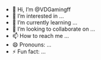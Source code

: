 - 👋 Hi, I’m @VDGamingff
- 👀 I’m interested in ...
- 🌱 I’m currently learning ...
- 💞️ I’m looking to collaborate on ...
- 📫 How to reach me ...
- 😄 Pronouns: ...
- ⚡ Fun fact: ...

<!---
VDGamingff/VDGamingff is a ✨ special ✨ repository because its `README.md` (this file) appears on your GitHub profile.
You can click the Preview link to take a look at your changes.
--->
